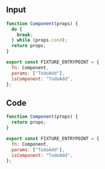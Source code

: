 
## Input

```javascript
function Component(props) {
  do {
    break;
  } while (props.cond);
  return props;
}

export const FIXTURE_ENTRYPOINT = {
  fn: Component,
  params: ["TodoAdd"],
  isComponent: "TodoAdd",
};

```

## Code

```javascript
function Component(props) {
  return props;
}

export const FIXTURE_ENTRYPOINT = {
  fn: Component,
  params: ["TodoAdd"],
  isComponent: "TodoAdd",
};

```
      